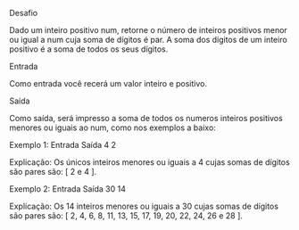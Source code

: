 Desafio

Dado um inteiro positivo num, retorne o número de inteiros positivos menor ou igual a num cuja soma de dígitos é par. A soma dos dígitos de um inteiro positivo é a soma de todos os seus dígitos.

Entrada

Como entrada você recerá um valor inteiro e positivo.

Saída

Como saída, será impresso a soma de todos os numeros inteiros positivos menores ou iguais ao num, como nos exemplos a baixo:

Exemplo 1:
Entrada 	Saída
4 	        2

Explicação:
Os únicos inteiros menores ou iguais a 4 cujas somas de dígitos são pares são: [ 2 e 4 ].    

Exemplo 2:
Entrada 	Saída
30 	        14

Explicação:
Os 14 inteiros menores ou iguais a 30 cujas somas de dígitos são pares são:
[ 2, 4, 6, 8, 11, 13, 15, 17, 19, 20, 22, 24, 26 e 28 ].
